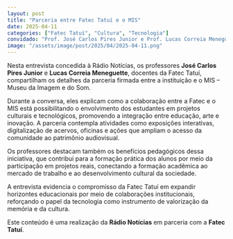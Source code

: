 ```yaml
---
layout: post
title: "Parceria entre Fatec Tatuí e o MIS"
date: 2025-04-11
categories: ["Fatec Tatuí", "Cultura", "Tecnologia"]
convidado: "Prof. José Carlos Pires Junior e Prof. Lucas Correia Meneguette"
image: "/assets/image/post/2025/04/2025-04-11.png"
---
```


Nesta entrevista concedida à Rádio Notícias, os professores **José Carlos Pires Junior** e **Lucas Correia Meneguette**, docentes da Fatec Tatuí, compartilham os detalhes da parceria firmada entre a instituição e o MIS – Museu da Imagem e do Som.  

Durante a conversa, eles explicam como a colaboração entre a Fatec e o MIS está possibilitando o envolvimento dos estudantes em projetos culturais e tecnológicos, promovendo a integração entre educação, arte e inovação. A parceria contempla atividades como exposições interativas, digitalização de acervos, oficinas e ações que ampliam o acesso da comunidade ao patrimônio audiovisual.  

Os professores destacam também os benefícios pedagógicos dessa iniciativa, que contribui para a formação prática dos alunos por meio da participação em projetos reais, conectando a formação acadêmica ao mercado de trabalho e ao desenvolvimento cultural da sociedade.  

A entrevista evidencia o compromisso da Fatec Tatuí em expandir horizontes educacionais por meio de colaborações institucionais, reforçando o papel da tecnologia como instrumento de valorização da memória e da cultura.  

Este conteúdo é uma realização da **Rádio Notícias** em parceria com a **Fatec Tatuí**.